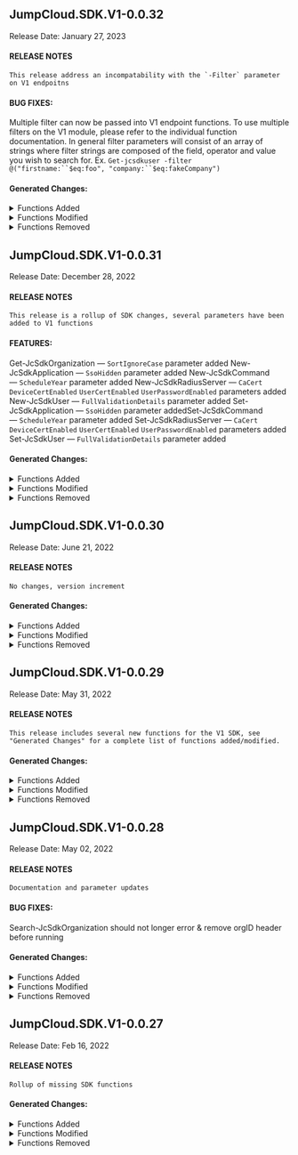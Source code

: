 ## JumpCloud.SDK.V1-0.0.32
Release Date: January 27, 2023
#### RELEASE NOTES
```
This release address an incompatability with the `-Filter` parameter on V1 endpoitns
```
#### BUG FIXES:
Multiple filter can now be passed into V1 endpoint functions. To use multiple filters on the V1 module, please refer to the individual function documentation. In general filter parameters will consist of an array of strings where filter strings are composed of the field, operator and value you wish to search for. Ex. `Get-jcsdkuser -filter @("firstname:``$eq:foo", "company:``$eq:fakeCompany")`
#### Generated Changes:

<details>
<summary>Functions Added</summary>

No changes
</details>

<details>
<summary>Functions Modified</summary>

* Get-JcSdkApplication.ps1
* Get-JcSdkApplicationTemplate.ps1
* Get-JcSdkCommand.ps1
* Get-JcSdkCommandResult.ps1
* Get-JcSdkOrganization.ps1
* Get-JcSdkRadiusServer.ps1
* Get-JcSdkSystem.ps1
* Get-JcSdkUser.ps1
* Search-JcSdkCommand.ps1
* Search-JcSdkOrganization.ps1
* Search-JcSdkSystem.ps1
* Search-JcSdkUser.ps1

</details>

<details>
<summary>Functions Removed</summary>

No changes
</details>

## JumpCloud.SDK.V1-0.0.31
Release Date: December 28, 2022
#### RELEASE NOTES
```
This release is a rollup of SDK changes, several parameters have been added to V1 functions
```
#### FEATURES:
Get-JcSdkOrganization — `SortIgnoreCase` parameter added
New-JcSdkApplication — `SsoHidden` parameter added
New-JcSdkCommand — `ScheduleYear` parameter added
New-JcSdkRadiusServer — `CaCert` `DeviceCertEnabled` `UserCertEnabled` `UserPasswordEnabled` parameters added
New-JcSdkUser — `FullValidationDetails` parameter added
Set-JcSdkApplication — `SsoHidden` parameter addedSet-JcSdkCommand — `ScheduleYear` parameter added
Set-JcSdkRadiusServer — `CaCert` `DeviceCertEnabled` `UserCertEnabled` `UserPasswordEnabled` parameters added
Set-JcSdkUser — `FullValidationDetails` parameter added

#### Generated Changes:

<details>
<summary>Functions Added</summary>

No changes
</details>

<details>
<summary>Functions Modified</summary>

* Clear-JcSdkSystem.ps1
* Get-JcSdkApplication.ps1
* Get-JcSdkApplicationTemplate.ps1
* Get-JcSdkCommand.ps1
* Get-JcSdkCommandFile.ps1
* Get-JcSdkCommandResult.ps1
* Get-JcSdkOrganization.ps1
* Get-JcSdkRadiusServer.ps1
* Get-JcSdkSystem.ps1
* Get-JcSdkUser.ps1
* Get-JcSdkUserSshKey.ps1
* Initialize-JcSdkUserState.ps1
* Invoke-JcSdkCommandTrigger.ps1
* Invoke-JcSdkExpireUserPassword.ps1
* Lock-JcSdkSystem.ps1
* New-JcSdkApplication.ps1
* New-JcSdkCommand.ps1
* New-JcSdkRadiusServer.ps1
* New-JcSdkUser.ps1
* New-JcSdkUserSshKey.ps1
* Remove-JcSdkApplication.ps1
* Remove-JcSdkCommand.ps1
* Remove-JcSdkCommandResult.ps1
* Remove-JcSdkRadiusServer.ps1
* Remove-JcSdkSystem.ps1
* Remove-JcSdkUser.ps1
* Remove-JcSdkUserSshKey.ps1
* Reset-JcSdkAdministratorUserActivation.ps1
* Reset-JcSdkAdministratorUserTotp.ps1
* Reset-JcSdkUserMfa.ps1
* Restart-JcSdkSystem.ps1
* Search-JcSdkCommand.ps1
* Search-JcSdkOrganization.ps1
* Search-JcSdkSystem.ps1
* Search-JcSdkUser.ps1
* Set-JcSdkAdministratorUser.ps1
* Set-JcSdkApplication.ps1
* Set-JcSdkCommand.ps1
* Set-JcSdkOrganization.ps1
* Set-JcSdkRadiusServer.ps1
* Set-JcSdkSystem.ps1
* Set-JcSdkUser.ps1
* Stop-JcSdkSystem.ps1
* Sync-JcSdkUserMfa.ps1
* Unlock-JcSdkUser.ps1

</details>

<details>
<summary>Functions Removed</summary>

No changes
</details>

## JumpCloud.SDK.V1-0.0.30
Release Date: June 21, 2022
#### RELEASE NOTES
```
No changes, version increment
```
#### Generated Changes:

<details>
<summary>Functions Added</summary>

No changes
</details>

<details>
<summary>Functions Modified</summary>

* New-JcSdkRadiusServer.ps1

</details>

<details>
<summary>Functions Removed</summary>

No changes
</details>

## JumpCloud.SDK.V1-0.0.29
Release Date: May 31, 2022
#### RELEASE NOTES
```
This release includes several new functions for the V1 SDK, see "Generated Changes" for a complete list of functions added/modified.
```
#### Generated Changes:

<details>
<summary>Functions Added</summary>

* Initialize-JcSdkUserState.ps1
* Reset-JcSdkAdministratorUserActivation.ps1
* Reset-JcSdkAdministratorUserTotp.ps1
* Search-JcSdkCommand.ps1
* Set-JcSdkAdministratorUser.ps1
* Sync-JcSdkUserMfa.ps1

</details>

<details>
<summary>Functions Modified</summary>

* New-JcSdkCommand.ps1
* Set-JcSdkCommand.ps1

</details>

<details>
<summary>Functions Removed</summary>

No changes
</details>

## JumpCloud.SDK.V1-0.0.28
Release Date: May 02, 2022
#### RELEASE NOTES
```
Documentation and parameter updates
```
#### BUG FIXES:
Search-JcSdkOrganization should not longer error & remove orgID header before running
#### Generated Changes:

<details>
<summary>Functions Added</summary>

No changes
</details>

<details>
<summary>Functions Modified</summary>

* Get-JcSdkApplication.ps1
* Get-JcSdkApplicationTemplate.ps1
* Get-JcSdkUser.ps1
* New-JcSdkApplication.ps1
* New-JcSdkUser.ps1
* Reset-JcSdkUserMfa.ps1
* Set-JcSdkApplication.ps1
* Set-JcSdkOrganization.ps1
* Set-JcSdkUser.ps1

</details>

<details>
<summary>Functions Removed</summary>

No changes
</details>

## JumpCloud.SDK.V1-0.0.27
Release Date: Feb 16, 2022
#### RELEASE NOTES
```
Rollup of missing SDK functions
```
#### Generated Changes:

<details>
<summary>Functions Added</summary>

No changes
</details>

<details>
<summary>Functions Modified</summary>

* Clear-JcSdkSystem.ps1
* Get-JcSdkApplication.ps1
* Get-JcSdkApplicationTemplate.ps1
* Get-JcSdkCommand.ps1
* Get-JcSdkCommandFile.ps1
* Get-JcSdkCommandResult.ps1
* Get-JcSdkOrganization.ps1
* Get-JcSdkRadiusServer.ps1
* Get-JcSdkSystem.ps1
* Get-JcSdkUser.ps1
* Get-JcSdkUserSshKey.ps1
* Invoke-JcSdkCommandTrigger.ps1
* Invoke-JcSdkExpireUserPassword.ps1
* Lock-JcSdkSystem.ps1
* New-JcSdkApplication.ps1
* New-JcSdkCommand.ps1
* New-JcSdkUser.ps1
* New-JcSdkUserSshKey.ps1
* Remove-JcSdkApplication.ps1
* Remove-JcSdkCommand.ps1
* Remove-JcSdkCommandResult.ps1
* Remove-JcSdkRadiusServer.ps1
* Remove-JcSdkSystem.ps1
* Remove-JcSdkUser.ps1
* Remove-JcSdkUserSshKey.ps1
* Reset-JcSdkUserMfa.ps1
* Restart-JcSdkSystem.ps1
* Search-JcSdkOrganization.ps1
* Search-JcSdkSystem.ps1
* Search-JcSdkUser.ps1
* Set-JcSdkApplication.ps1
* Set-JcSdkCommand.ps1
* Set-JcSdkOrganization.ps1
* Set-JcSdkRadiusServer.ps1
* Set-JcSdkSystem.ps1
* Set-JcSdkUser.ps1
* Stop-JcSdkSystem.ps1
* Unlock-JcSdkUser.ps1
</details>

<details>
<summary>Functions Removed</summary>

No changes
</details>
